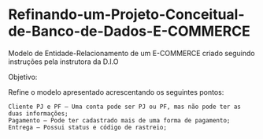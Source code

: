# Refinando-um-Projeto-Conceitual-de-Banco-de-Dados-E-COMMERCE

Modelo de Entidade-Relacionamento de um E-COMMERCE criado seguindo instruções pela instrutora da D.I.O


Objetivo:

Refine o modelo apresentado acrescentando os seguintes pontos:

    Cliente PJ e PF – Uma conta pode ser PJ ou PF, mas não pode ter as duas informações;
    Pagamento – Pode ter cadastrado mais de uma forma de pagamento;
    Entrega – Possui status e código de rastreio;
